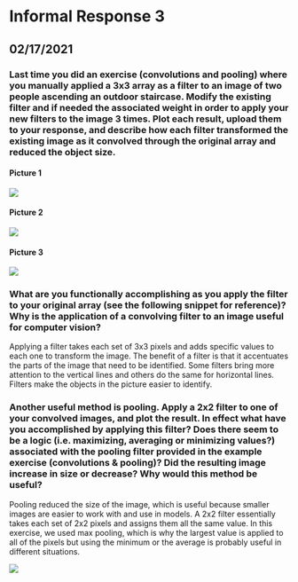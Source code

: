 # Informal Response 3 
## 02/17/2021

### Last time you did an exercise (convolutions and pooling) where you manually applied a 3x3 array as a filter to an image of two people ascending an outdoor staircase. Modify the existing filter and if needed the associated weight in order to apply your new filters to the image 3 times. Plot each result, upload them to your response, and describe how each filter transformed the existing image as it convolved through the original array and reduced the object size. 

#### Picture 1
![](image3.png)

#### Picture 2
![](image4.png)

#### Picture 3
![](image5.png)

### What are you functionally accomplishing as you apply the filter to your original array (see the following snippet for reference)? Why is the application of a convolving filter to an image useful for computer vision? 

Applying a filter takes each set of 3x3 pixels and adds specific values to each one to transform the image. The benefit of a filter is that it accentuates the parts of the image that need to be identified. Some filters bring more attention to the vertical lines and others do the same for horizontal lines. Filters make the objects in the picture easier to identify. 

### Another useful method is pooling. Apply a 2x2 filter to one of your convolved images, and plot the result. In effect what have you accomplished by applying this filter? Does there seem to be a logic (i.e. maximizing, averaging or minimizing values?) associated with the pooling filter provided in the example exercise (convolutions & pooling)? Did the resulting image increase in size or decrease? Why would this method be useful?

Pooling reduced the size of the image, which is useful because smaller images are easier to work with and use in models. A 2x2 filter essentially takes each set of 2x2 pixels and assigns them all the same value. In this exercise, we used max pooling, which is why the largest value is applied to all of the pixels but using the minimum or the average is probably useful in different situations. 

![](image6.png)
